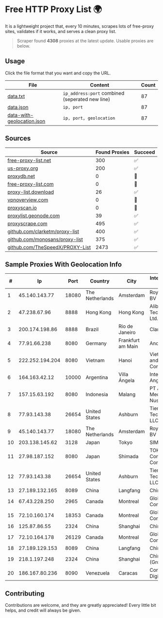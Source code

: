 
# Free HTTP Proxy List 🌍

It is a lightweight project that, every 10 minutes, scrapes lots of free-proxy sites, validates if it works, and serves a clean proxy list.


> Scraper found **4308** proxies at the latest update. Usable proxies are below.

## Usage

Click the file format that you want and copy the URL.


|File|Content|Count|
|----|-------|-----|
|[data.txt](https://raw.githubusercontent.com/themiralay/Proxy-List-World/master/data.txt)|`ip_address:port` combined (seperated new line)|87|
|[data.json](https://raw.githubusercontent.com/themiralay/Proxy-List-World/master/data.json)|`ip, port`|87|
|[data-with-geolocation.json](https://raw.githubusercontent.com/themiralay/Proxy-List-World/master/data-with-geolocation.json)|`ip, port, geolocation`|87|

## Sources

|Source|Found Proxies|Succeed|
|------|-------------|-------|
|[free-proxy-list.net](https://free-proxy-list.net)|300|✅|
|[us-proxy.org](https://www.us-proxy.org)|200|✅|
|[proxydb.net](http://proxydb.net)|0|🚫|
|[free-proxy-list.com](https://free-proxy-list.com/?page=&port=&type%5B%5D=http&type%5B%5D=https&up_time=0&search=Search)|0|🚫|
|[proxy-list.download](https://www.proxy-list.download/HTTP)|26|✅|
|[vpnoverview.com](https://vpnoverview.com/privacy/anonymous-browsing/free-proxy-servers)|0|🚫|
|[proxyscan.io](https://www.proxyscan.io)|0|🚫|
|[proxylist.geonode.com](https://proxylist.geonode.com/api/proxy-list?limit=300&page=1&sort_by=lastChecked&sort_type=desc&protocols=http,https)|39|✅|
|[proxyscrape.com](https://api.proxyscrape.com/v2/?request=displayproxies&protocol=http&timeout=10000&country=all&ssl=all&anonymity=all)|495|✅|
|[github.com/clarketm/proxy-list](https://raw.githubusercontent.com/clarketm/proxy-list/master/proxy-list-raw.txt)|400|✅|
|[github.com/monosans/proxy-list](https://raw.githubusercontent.com/monosans/proxy-list/main/proxies/http.txt)|375|✅|
|[github.com/TheSpeedX/PROXY-List](https://raw.githubusercontent.com/TheSpeedX/PROXY-List/master/http.txt)|2473|✅|


## Sample Proxies With Geolocation Info

|#|Ip|Port|Country|City|Internet Service Provider|
|-|--|----|-------|----|-------------------------|
|1|45.140.143.77|18080|The Netherlands|Amsterdam|RoyaleHosting BV|
|2|47.238.67.96|8888|Hong Kong|Hong Kong|Alibaba (US) Technology Co., Ltd.|
|3|200.174.198.86|8888|Brazil|Rio de Janeiro|Claro S.A|
|4|77.91.66.238|8080|Germany|Frankfurt am Main|Andrii Hrosh|
|5|222.252.194.204|8080|Vietnam|Hanoi|VietNam Post and Telecom Corporation|
|6|164.163.42.12|10000|Argentina|Villa Ángela|Interret Villa Angela SRL|
|7|157.15.63.192|8080|Indonesia|Malang|PT Anugerah Media Data Nusantara|
|8|77.93.143.38|26654|United States|Ashburn|Tier.Net Technologies LLC|
|9|45.140.143.77|18080|The Netherlands|Amsterdam|RoyaleHosting BV|
|10|203.138.145.62|3128|Japan|Tokyo|SIMPLEIA|
|11|27.98.187.152|8080|Japan|Shimada|TOKAI Communications Corporation|
|12|77.93.143.38|26654|United States|Ashburn|Tier.Net Technologies LLC|
|13|27.189.132.165|8089|China|Langfang|Chinanet|
|14|67.43.228.250|2965|Canada|Montreal|GloboTech Communications|
|15|72.10.160.174|18353|Canada|Montreal|GloboTech Communications|
|16|125.87.86.55|2324|China|Shanghai|China Telecom|
|17|72.10.164.178|26129|Canada|Montreal|GloboTech Communications|
|18|27.189.129.153|8089|China|Langfang|Chinanet|
|19|218.1.197.248|2324|China|Shanghai|China Telecom (Group)|
|20|186.167.80.236|8090|Venezuela|Caracas|Corporacion Digitel C.A|



## Contributing

Contributions are welcome, and they are greatly appreciated! Every
little bit helps, and credit will always be given.

